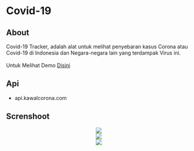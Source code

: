 # Covid-19
## About 
Covid-19 Tracker, adalah alat untuk melihat penyebaran kasus Corona atau Covid-19 di Indonesia dan Negara-negara lain yang terdampak Virus ini.<br/><br/>
Untuk Melihat Demo <a href="https://reidhosatria.000webhostapp.com/">Disini</a>
## Api
+ api.kawalcorona.com
## Screnshoot
<p align="center">
  <img src="https://raw.githubusercontent.com/reidhosatria/Covid-19/master/screenshot/home.png" /><br/>
  <img src="https://raw.githubusercontent.com/reidhosatria/Covid-19/master/screenshot/global.png" /></br>
  <img src="https://raw.githubusercontent.com/reidhosatria/Covid-19/master/screenshot/prov.png" />
</p>
